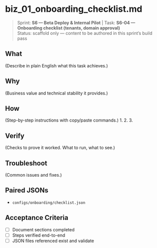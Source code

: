 # biz_01_onboarding_checklist.md

> Sprint: **S6 — Beta Deploy & Internal Pilot** | Task: **S6-04 — Onboarding checklist (tenants, domain approval)**  
> Status: scaffold only — content to be authored in this sprint’s build pass

## What
(Describe in plain English what this task achieves.)

## Why
(Business value and technical stability it provides.)

## How
(Step-by-step instructions with copy/paste commands.)
1. 
2. 
3. 

## Verify
(Checks to prove it worked. What to run, what to see.)

## Troubleshoot
(Common issues and fixes.)

## Paired JSONs
- `configs/onboarding/checklist.json`

## Acceptance Criteria
- [ ] Document sections completed
- [ ] Steps verified end-to-end
- [ ] JSON files referenced exist and validate
